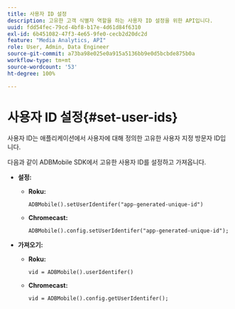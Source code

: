```yaml
---
title: 사용자 ID 설정
description: 고유한 고객 식별자 역할을 하는 사용자 ID 설정을 위한 API입니다.
uuid: fdd54fec-79cd-4bf8-b17e-4d61d84f6310
exl-id: 6b451082-47f3-4e65-9fe0-cecb2d20dc2d
feature: "Media Analytics, API"
role: User, Admin, Data Engineer
source-git-commit: a73ba98e025e0a915a5136bb9e0d5bcbde875b0a
workflow-type: tm+mt
source-wordcount: '53'
ht-degree: 100%

---
```


# 사용자 ID 설정{#set-user-ids}

사용자 ID는 애플리케이션에서 사용자에 대해 정의한 고유한 사용자 지정 방문자 ID입니다.

다음과 같이 ADBMobile SDK에서 고유한 사용자 ID를 설정하고 가져옵니다.

* **설정:**

   * **Roku:**

     ```
     ADBMobile().setUserIdentifer("app-generated-unique-id")
     ```

   * **Chromecast:**

     ```
     ADBMobile().config.setUserIdentifer("app-generated-unique-id");
     ```

* **가져오기:**

   * **Roku:**

     ```
     vid = ADBMobile().userIdentifer()
     ```

   * **Chromecast:**

     ```
     vid = ADBMobile().config.getUserIdentifer();
     ```
